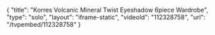 {
    "title": "Korres Volcanic Mineral Twist Eyeshadow 6piece Wardrobe",
    "type": "solo",
    "layout": "iframe-static",
    "videoId": "112328758",
    "url": "\/tvpembed\/112328758"
}